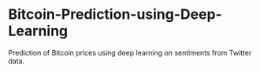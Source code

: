# Bitcoin-Prediction-using-Deep-Learning
Prediction of Bitcoin prices using deep learning on sentiments from Twitter data.
